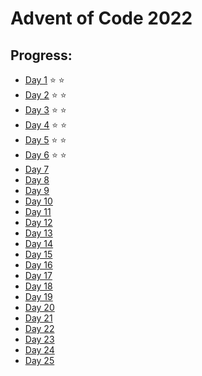 # Advent of Code 2022

## Progress:

- [Day 1](https://github.com/ankjevel/adventofcode/tree/2022/day_01) ⭐️ ⭐️
- [Day 2](https://github.com/ankjevel/adventofcode/tree/2022/day_02) ⭐️ ⭐️
- [Day 3](https://github.com/ankjevel/adventofcode/tree/2022/day_03) ⭐️ ⭐️
- [Day 4](https://github.com/ankjevel/adventofcode/tree/2022/day_04) ⭐️ ⭐️
- [Day 5](https://github.com/ankjevel/adventofcode/tree/2022/day_05) ⭐️ ⭐️
- [Day 6](https://github.com/ankjevel/adventofcode/tree/2022/day_06) ⭐️ ⭐️
- [Day 7](#)
- [Day 8](#)
- [Day 9](#)
- [Day 10](#)
- [Day 11](#)
- [Day 12](#)
- [Day 13](#)
- [Day 14](#)
- [Day 15](#)
- [Day 16](#)
- [Day 17](#)
- [Day 18](#)
- [Day 19](#)
- [Day 20](#)
- [Day 21](#)
- [Day 22](#)
- [Day 23](#)
- [Day 24](#)
- [Day 25](#)
